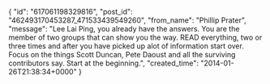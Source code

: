  {
   "id": "617061198329816",
   "post_id": "462493170453287_471533439549260",
   "from_name": "Phillip Prater",
   "message": "Lee Lai Ping, you already have the answers. You are the member of two groups that can show you the way. READ everything, two or three times and after you have picked up alot of information start over. Focus on the things Scott Duncan, Pete Daoust and all the surviving contributors say. Start at the beginning.",
   "created_time": "2014-01-26T21:38:34+0000"
 }
